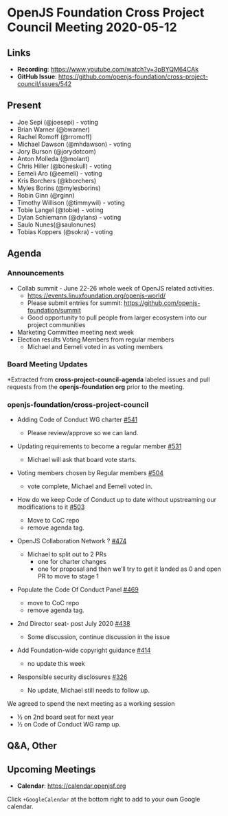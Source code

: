 # OpenJS Foundation Cross Project Council Meeting 2020-05-12

## Links

* **Recording**: https://www.youtube.com/watch?v=3pBYQM64CAk
* **GitHub Issue**: https://github.com/openjs-foundation/cross-project-council/issues/542

## Present

* Joe Sepi (@joesepi) - voting
* Brian Warner (@bwarner)
* Rachel Romoff (@rromoff)
* Michael Dawson (@mhdawson) - voting
* Jory Burson (@jorydotcom)
* Anton Molleda (@molant)
* Chris Hiller (@boneskull) - voting
* Eemeli Aro (@eemeli) - voting
* Kris Borchers (@kborchers)
* Myles Borins (@mylesborins)
* Robin Ginn (@rginn)
* Timothy Willison (@timmywil) - voting
* Tobie Langel (@tobie) - voting
* Dylan Schiemann (@dylans) - voting
* Saulo Nunes(@saulonunes)
* Tobias Koppers (@sokra) - voting

## Agenda

### Announcements

* Collab summit - June 22-26 whole week of OpenJS related activities. 
  * https://events.linuxfoundation.org/openjs-world/
  * Please submit entries for summit: https://github.com/openjs-foundation/summit
  * Good opportunity to pull people from larger ecosystem into our project communities
* Marketing Committee meeting next week
* Election results Voting Members from regular members
  * Michael and Eemeli voted in as voting members 

### Board Meeting Updates
 
*Extracted from **cross-project-council-agenda** labeled issues and pull requests from the **openjs-foundation org** prior to the meeting.

### openjs-foundation/cross-project-council

* Adding Code of Conduct WG charter [#541](https://github.com/openjs-foundation/cross-project-council/pull/541)
  * Please review/approve so we can land.

* Updating requirements to become a regular member [#531](https://github.com/openjs-foundation/cross-project-council/pull/531)
  * Michael will ask that board vote starts.

* Voting members chosen by Regular members [#504](https://github.com/openjs-foundation/cross-project-council/issues/504)
  * vote complete, Michael and Eemeli voted in.

* How do we keep Code of Conduct up to date without upstreaming our modifications to it [#503](https://github.com/openjs-foundation/cross-project-council/issues/503)
  * Move to CoC repo
  * remove agenda tag.

* OpenJS Collaboration Network ? [#474](https://github.com/openjs-foundation/cross-project-council/issues/474)
  * Michael to split out to 2 PRs
    * one for charter changes
    * one for proposal and then we’ll try to get it landed as 0 and open PR to move to stage 1

* Populate the Code Of Conduct Panel [#469](https://github.com/openjs-foundation/cross-project-council/issues/469)
  * move to CoC repo
  * remove agenda tag.

* 2nd Director seat- post July 2020 [#438](https://github.com/openjs-foundation/cross-project-council/issues/438)
  * Some discussion, continue discussion in the issue

* Add Foundation-wide copyright guidance [#414](https://github.com/openjs-foundation/cross-project-council/pull/414)
  * no update this week

* Responsible security disclosures [#326](https://github.com/openjs-foundation/cross-project-council/issues/326)
  * No update, Michael still needs to follow up.



We agreed to spend the next meeting as a working session
  * ½ on 2nd board seat for next year
  * ½ on Code of Conduct WG ramp up.
 


## Q&A, Other

## Upcoming Meetings

* **Calendar**: https://calendar.openjsf.org

Click `+GoogleCalendar` at the bottom right to add to your own Google calendar.

